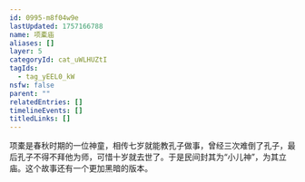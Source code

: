 ```yaml
---
id: 0995-m8f04w9e
lastUpdated: 1757166788
name: 项橐庙
aliases: []
layer: 5
categoryId: cat_uWLHUZtI
tagIds:
  - tag_yEEL0_kW
nsfw: false
parent: ""
relatedEntries: []
timelineEvents: []
titledLinks: []
---
```


项橐是春秋时期的一位神童，相传七岁就能教孔子做事，曾经三次难倒了孔子，最后孔子不得不拜他为师，可惜十岁就去世了。于是民间封其为“小儿神”，为其立庙。这个故事还有一个更加黑暗的版本。